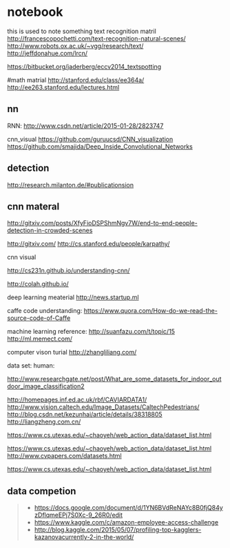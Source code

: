 # notebook
this is used to note something
text recognition matril
http://francescopochetti.com/text-recognition-natural-scenes/
http://www.robots.ox.ac.uk/~vgg/research/text/
http://jeffdonahue.com/lrcn/

https://bitbucket.org/jaderberg/eccv2014_textspotting

#math matrial
http://stanford.edu/class/ee364a/
http://ee263.stanford.edu/lectures.html
## nn
RNN:
http://www.csdn.net/article/2015-01-28/2823747

cnn_visual
https://github.com/guruucsd/CNN_visualization
https://github.com/smajida/Deep_Inside_Convolutional_Networks

## detection
http://research.milanton.de/#publicationsion

## cnn materal
http://gitxiv.com/posts/XfyFioDSPShmNgv7W/end-to-end-people-detection-in-crowded-scenes

http://gitxiv.com/
http://cs.stanford.edu/people/karpathy/

cnn visual

http://cs231n.github.io/understanding-cnn/

http://colah.github.io/

deep learning meaterial
http://news.startup.ml

caffe code understanding:
https://www.quora.com/How-do-we-read-the-source-code-of-Caffe


machine learning reference:
http://suanfazu.com/t/topic/15
http://ml.memect.com/

computer vison turial
http://zhangliliang.com/



data set:
human:

http://www.researchgate.net/post/What_are_some_datasets_for_indoor_outdoor_image_classification2

http://homepages.inf.ed.ac.uk/rbf/CAVIARDATA1/
http://www.vision.caltech.edu/Image_Datasets/CaltechPedestrians/
http://blog.csdn.net/kezunhai/article/details/38318805
http://liangzheng.com.cn/


https://www.cs.utexas.edu/~chaoyeh/web_action_data/dataset_list.html

https://www.cs.utexas.edu/~chaoyeh/web_action_data/dataset_list.html
http://www.cvpapers.com/datasets.html

https://www.cs.utexas.edu/~chaoyeh/web_action_data/dataset_list.html

## data competion
>- https://docs.google.com/document/d/1YN6BVdReNAYc8B0fjQ84yzDflqmeEPj7S0Xc-9_26R0/edit
>- https://www.kaggle.com/c/amazon-employee-access-challenge
>- http://blog.kaggle.com/2015/05/07/profiling-top-kagglers-kazanovacurrently-2-in-the-world/
